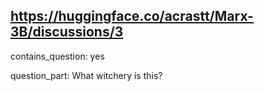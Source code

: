 ## https://huggingface.co/acrastt/Marx-3B/discussions/3

contains_question: yes

question_part: What witchery is this?